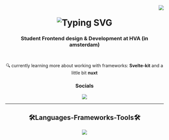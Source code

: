 <img align="right" src="https://visitor-badge.laobi.icu/badge?page_id=J3SS3HVA.J3SS3HVA" />

<h1 align="center">
 <img src="https://readme-typing-svg.demolab.com?font=Fira+Code&pause=500&color=12FF00&width=435&lines=Hi+There!;My+name+is+Jesse;Frontend+Design+%26++Development" alt="Typing SVG" />
</h1>

<h3 align="center">Student Frontend design & Development at HVA (in amsterdam)</h3>

<br/>

<div align="center">

🔍 currently learning more about working with frameworks: **Svelte-kit** and a little bit **nuxt**

</div>

<div align="center">
  <h3>Socials</h3>

  <a href="www.linkedin.com/in/jesse-leeuwerink-b6a274254" target="_blank">
    <img src="https://img.shields.io/badge/LinkedIn-0077B5?style+for-the-badge&logo=linkedin&logoColor=white" target="_blank" />
  </a>  
</div>

<hr/>

<h2 align="center">🛠Languages-Frameworks-Tools🛠</h2>

<div align="center">
<img src="https://skillicons.dev/icons?i=html,css,js,nodejs,svelte,nuxt,figma" />
</div>


